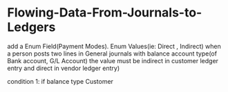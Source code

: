 # Flowing-Data-From-Journals-to-Ledgers
add a Enum Field(Payment Modes). Enum Values(ie: Direct , Indirect) when a person posts two lines in General journals with balance account type(of Bank account, G/L Account) the value must be indirect in customer ledger entry and direct in vendor ledger entry)

condition 1: 
 if balance type Customer 